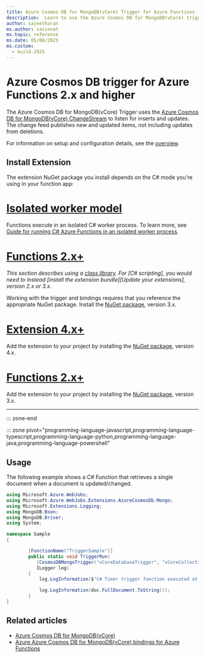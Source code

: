 ```yaml
---
title: Azure Cosmos DB for MongoDB(vCore) Trigger for Azure Functions
description:  Learn to use the Azure Cosmos DB for MongoDB(vCore) trigger in Azure Functions.
author: sajeetharan
ms.author: sasinnat
ms.topic: reference
ms.date: 05/08/2025
ms.custom: 
  - build-2025
---
```


# Azure Cosmos DB trigger for Azure Functions 2.x and higher

The Azure Cosmos DB for MongoDB(vCore) Trigger uses the [Azure Cosmos DB for MongoDB(vCore) ChangeStream](/azure/cosmos-db/mongodb/change-streams) to listen for inserts and updates. The change feed publishes new and updated items, not including updates from deletions.

For information on setup and configuration details, see the [overview](./functions-bindings-mongodb-vcore-csharp-only.md).

## Install Extension 

The extension NuGet package you install depends on the C# mode you're using in your function app: 

# [Isolated worker model](#tab/isolated-process)

Functions execute in an isolated C# worker process. To learn more, see [Guide for running C# Azure Functions in an isolated worker process](dotnet-isolated-process-guide.md).


# [Functions 2.x+](#tab/functionsv2/in-process)

_This section describes using a [class library](./functions-dotnet-class-library.md). For [C# scripting], you would need to instead [install the extension bundle][Update your extensions], version 2.x or 3.x._

Working with the trigger and bindings requires that you reference the appropriate NuGet package. Install the [NuGet package](https://www.nuget.org/packages/Microsoft.Azure.WebJobs.Extensions.AzureCosmosDb.Mongo/1.1.0-preview), version 3.x.

# [Extension 4.x+](#tab/extensionv4/isolated-process)

Add the extension to your project by installing the [NuGet package](https://www.nuget.org/packages/Microsoft.Azure.WebJobs.Extensions.AzureCosmosDb.Mongo/1.1.0-preview), version 4.x.


# [Functions 2.x+](#tab/functionsv2/isolated-process)

Add the extension to your project by installing the [NuGet package](https://www.nuget.org/packages/Microsoft.Azure.WebJobs.Extensions.AzureCosmosDb.Mongo/1.1.0-preview), version 3.x.

---

::: zone-end  

::: zone pivot="programming-language-javascript,programming-language-typescript,programming-language-python,programming-language-java,programming-language-powershell"  

## Usage

The following example shows a C# Function that retrieves a single document when a document is updated/changed.

```cs
using Microsoft.Azure.WebJobs;
using Microsoft.Azure.WebJobs.Extensions.AzureCosmosDb.Mongo;
using Microsoft.Extensions.Logging;
using MongoDB.Bson;
using MongoDB.Driver;
using System;

namespace Sample
{

        [FunctionName("TriggerSample")]
        public static void TriggerRun(
           [CosmosDBMongoTrigger("vCoreDatabaseTrigger", "vCoreCollectionTrigger", ConnectionStringSetting = "vCoreConnectionStringTrigger")] ChangeStreamDocument<BsonDocument> doc,
           ILogger log)
        {
            log.LogInformation($"C# Timer trigger function executed at: {DateTime.Now}");

            log.LogInformation(doc.FullDocument.ToString());
        }
}
```

## Related articles
 
 - [Azure Cosmos DB for MongoDB(vCore)](./cosmos-db/mongodb/vcore/introduction.md)
 - [Azure Azure Cosmos DB for MongoDB(vCore) bindings for Azure Functions](./azure/azure-functions/functions-bindings-mongodb-vcore-csharp-only)